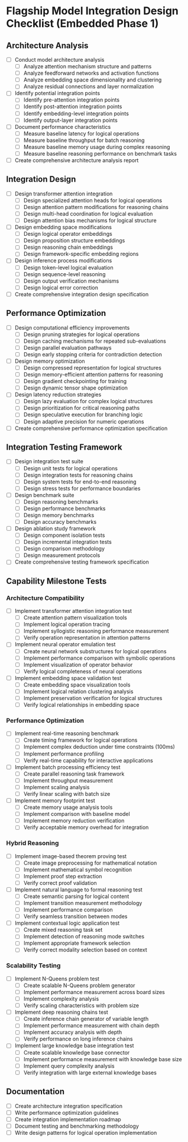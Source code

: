 # Flagship Model Integration Design Checklist (Embedded Phase 1)

## Architecture Analysis

- [ ] Conduct model architecture analysis
  - [ ] Analyze attention mechanism structure and patterns
  - [ ] Analyze feedforward networks and activation functions
  - [ ] Analyze embedding space dimensionality and clustering
  - [ ] Analyze residual connections and layer normalization
- [ ] Identify potential integration points
  - [ ] Identify pre-attention integration points
  - [ ] Identify post-attention integration points
  - [ ] Identify embedding-level integration points
  - [ ] Identify output-layer integration points
- [ ] Document performance characteristics
  - [ ] Measure baseline latency for logical operations
  - [ ] Measure baseline throughput for batch reasoning
  - [ ] Measure baseline memory usage during complex reasoning
  - [ ] Measure baseline reasoning performance on benchmark tasks
- [ ] Create comprehensive architecture analysis report

## Integration Design

- [ ] Design transformer attention integration
  - [ ] Design specialized attention heads for logical operations
  - [ ] Design attention pattern modifications for reasoning chains
  - [ ] Design multi-head coordination for logical evaluation
  - [ ] Design attention bias mechanisms for logical structure
- [ ] Design embedding space modifications
  - [ ] Design logical operator embeddings
  - [ ] Design proposition structure embeddings
  - [ ] Design reasoning chain embeddings
  - [ ] Design framework-specific embedding regions
- [ ] Design inference process modifications
  - [ ] Design token-level logical evaluation
  - [ ] Design sequence-level reasoning
  - [ ] Design output verification mechanisms
  - [ ] Design logical error correction
- [ ] Create comprehensive integration design specification

## Performance Optimization

- [ ] Design computational efficiency improvements
  - [ ] Design pruning strategies for logical operations
  - [ ] Design caching mechanisms for repeated sub-evaluations
  - [ ] Design parallel evaluation pathways
  - [ ] Design early stopping criteria for contradiction detection
- [ ] Design memory optimization
  - [ ] Design compressed representation for logical structures
  - [ ] Design memory-efficient attention patterns for reasoning
  - [ ] Design gradient checkpointing for training
  - [ ] Design dynamic tensor shape optimization
- [ ] Design latency reduction strategies
  - [ ] Design lazy evaluation for complex logical structures
  - [ ] Design prioritization for critical reasoning paths
  - [ ] Design speculative execution for branching logic
  - [ ] Design adaptive precision for numeric operations
- [ ] Create comprehensive performance optimization specification

## Integration Testing Framework

- [ ] Design integration test suite
  - [ ] Design unit tests for logical operations
  - [ ] Design integration tests for reasoning chains
  - [ ] Design system tests for end-to-end reasoning
  - [ ] Design stress tests for performance boundaries
- [ ] Design benchmark suite
  - [ ] Design reasoning benchmarks
  - [ ] Design performance benchmarks
  - [ ] Design memory benchmarks
  - [ ] Design accuracy benchmarks
- [ ] Design ablation study framework
  - [ ] Design component isolation tests
  - [ ] Design incremental integration tests
  - [ ] Design comparison methodology
  - [ ] Design measurement protocols
- [ ] Create comprehensive testing framework specification

## Capability Milestone Tests

### Architecture Compatibility
- [ ] Implement transformer attention integration test
  - [ ] Create attention pattern visualization tools
  - [ ] Implement logical operation tracing
  - [ ] Implement syllogistic reasoning performance measurement
  - [ ] Verify operation representation in attention patterns
- [ ] Implement neural operator emulation test
  - [ ] Create neural network substructures for logical operations
  - [ ] Implement performance comparison with symbolic operations
  - [ ] Implement visualization of operator behavior
  - [ ] Verify logical completeness of neural operations
- [ ] Implement embedding space validation test
  - [ ] Create embedding space visualization tools
  - [ ] Implement logical relation clustering analysis
  - [ ] Implement preservation verification for logical structures
  - [ ] Verify logical relationships in embedding space

### Performance Optimization
- [ ] Implement real-time reasoning benchmark
  - [ ] Create timing framework for logical operations
  - [ ] Implement complex deduction under time constraints (100ms)
  - [ ] Implement performance profiling
  - [ ] Verify real-time capability for interactive applications
- [ ] Implement batch processing efficiency test
  - [ ] Create parallel reasoning task framework
  - [ ] Implement throughput measurement
  - [ ] Implement scaling analysis
  - [ ] Verify linear scaling with batch size
- [ ] Implement memory footprint test
  - [ ] Create memory usage analysis tools
  - [ ] Implement comparison with baseline model
  - [ ] Implement memory reduction verification
  - [ ] Verify acceptable memory overhead for integration

### Hybrid Reasoning
- [ ] Implement image-based theorem proving test
  - [ ] Create image preprocessing for mathematical notation
  - [ ] Implement mathematical symbol recognition
  - [ ] Implement proof step extraction
  - [ ] Verify correct proof validation
- [ ] Implement natural language to formal reasoning test
  - [ ] Create semantic parsing for logical content
  - [ ] Implement transition measurement methodology
  - [ ] Implement performance comparison
  - [ ] Verify seamless transition between modes
- [ ] Implement contextual logic application test
  - [ ] Create mixed reasoning task set
  - [ ] Implement detection of reasoning mode switches
  - [ ] Implement appropriate framework selection
  - [ ] Verify correct modality selection based on context

### Scalability Testing
- [ ] Implement N-Queens problem test
  - [ ] Create scalable N-Queens problem generator
  - [ ] Implement performance measurement across board sizes
  - [ ] Implement complexity analysis
  - [ ] Verify scaling characteristics with problem size
- [ ] Implement deep reasoning chains test
  - [ ] Create inference chain generator of variable length
  - [ ] Implement performance measurement with chain depth
  - [ ] Implement accuracy analysis with depth
  - [ ] Verify performance on long inference chains
- [ ] Implement large knowledge base integration test
  - [ ] Create scalable knowledge base connector
  - [ ] Implement performance measurement with knowledge base size
  - [ ] Implement query complexity analysis
  - [ ] Verify integration with large external knowledge bases

## Documentation
- [ ] Create architecture integration specification
- [ ] Write performance optimization guidelines
- [ ] Create integration implementation roadmap
- [ ] Document testing and benchmarking methodology
- [ ] Write design patterns for logical operation implementation
